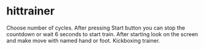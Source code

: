 # hittrainer
Choose number of cycles.
After pressing Start button you can stop the countdown or wait 6 seconds to start train.
After starting look on the screen and make move with named hand or foot.
Kickboxing trainer.

